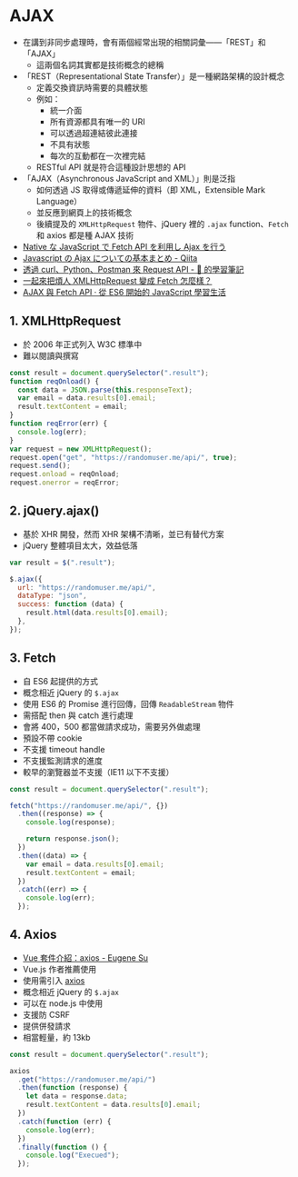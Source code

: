 # AJAX

- 在講到非同步處理時，會有兩個經常出現的相關詞彙――「REST」和「AJAX」
  - 這兩個名詞其實都是技術概念的總稱
- 「REST（Representational State Transfer）」是一種網路架構的設計概念
  - 定義交換資訊時需要的具體狀態
  - 例如：
    - 統一介面
    - 所有資源都具有唯一的 URI
    - 可以透過超連結彼此連接
    - 不具有狀態
    - 每次的互動都在一次裡完結
  - RESTful API 就是符合這種設計思想的 API
- 「AJAX（Asynchronous JavaScript and XML）」則是泛指
  - 如何透過 JS 取得或傳遞延伸的資料（即 XML，Extensible Mark Language）
  - 並反應到網頁上的技術概念
  - 後續提及的 `XMLHttpRequest` 物件、jQuery 裡的 `.ajax` function、`Fetch` 和 axios 都是種 AJAX 技術
- [Native な JavaScript で Fetch API を利用し Ajax を行う](https://qiita.com/doriven/items/503fdc6de9bc0e725334)
- [Javascript の Ajax についての基本まとめ - Qiita](https://qiita.com/katsunory/items/9bf9ee49ee5c08bf2b3d)
- [透過 curl、Python、Postman 來 Request API \- 🐴 的學習筆記](https://jzchangmark.wordpress.com/2016/06/12/%E9%80%8F%E9%81%8E-curl%E3%80%81python%E3%80%81postman-%E4%BE%86-request-api/)
- [一起來把煩人 XMLHttpRequest 變成 Fetch 怎麼樣？](https://realdennis.medium.com/%E4%B8%80%E8%B5%B7%E4%BE%86%E6%8A%8A%E7%85%A9%E4%BA%BA-xmlhttprequest-%E8%AE%8A%E6%88%90-fetch-%E6%80%8E%E9%BA%BC%E6%A8%A3-8657f2854894)
- [AJAX 與 Fetch API · 從 ES6 開始的 JavaScript 學習生活](https://eyesofkids.gitbooks.io/javascript-start-from-es6/content/part4/ajax_fetch.html)

## 1. XMLHttpRequest

- 於 2006 年正式列入 W3C 標準中
- 難以閱讀與撰寫

```javascript
const result = document.querySelector(".result");
function reqOnload() {
  const data = JSON.parse(this.responseText);
  var email = data.results[0].email;
  result.textContent = email;
}
function reqError(err) {
  console.log(err);
}
var request = new XMLHttpRequest();
request.open("get", "https://randomuser.me/api/", true);
request.send();
request.onload = reqOnload;
request.onerror = reqError;
```

## 2. jQuery.ajax()

- 基於 XHR 開發，然而 XHR 架構不清晰，並已有替代方案
- jQuery 整體項目太大，效益低落

```javascript
var result = $(".result");

$.ajax({
  url: "https://randomuser.me/api/",
  dataType: "json",
  success: function (data) {
    result.html(data.results[0].email);
  },
});
```

## 3. Fetch

- 自 ES6 起提供的方式
- 概念相近 jQuery 的 `$.ajax`
- 使用 ES6 的 Promise 進行回傳，回傳 `ReadableStream` 物件
- 需搭配 then 與 catch 進行處理
- 會將 400，500 都當做請求成功，需要另外做處理
- 預設不帶 cookie
- 不支援 timeout handle
- 不支援監測請求的進度
- 較早的瀏覽器並不支援（IE11 以下不支援）

```javascript
const result = document.querySelector(".result");

fetch("https://randomuser.me/api/", {})
  .then((response) => {
    console.log(response);

    return response.json();
  })
  .then((data) => {
    var email = data.results[0].email;
    result.textContent = email;
  })
  .catch((err) => {
    console.log(err);
  });
```

## 4. Axios

- [Vue 套件介紹：axios - Eugene Su](https://eugenesu0515.github.io/Blog/2018/06/25/Vue%E5%A5%97%E4%BB%B6%E4%BB%8B%E7%B4%B9%EF%BC%9Aaxios/)
- Vue.js 作者推薦使用
- 使用需引入 [axios](https://github.com/axios/axios)
- 概念相近 jQuery 的 `$.ajax`
- 可以在 node.js 中使用
- 支援防 CSRF
- 提供併發請求
- 相當輕量，約 13kb

```javascript
const result = document.querySelector(".result");

axios
  .get("https://randomuser.me/api/")
  .then(function (response) {
    let data = response.data;
    result.textContent = data.results[0].email;
  })
  .catch(function (err) {
    console.log(err);
  })
  .finally(function () {
    console.log("Execued");
  });
```
